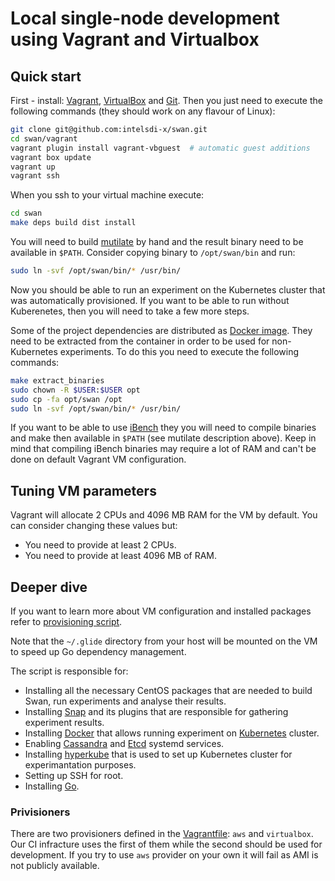 <!--
 Copyright (c) 2017 Intel Corporation

 Licensed under the Apache License, Version 2.0 (the "License");
 you may not use this file except in compliance with the License.
 You may obtain a copy of the License at

      http://www.apache.org/licenses/LICENSE-2.0

 Unless required by applicable law or agreed to in writing, software
 distributed under the License is distributed on an "AS IS" BASIS,
 WITHOUT WARRANTIES OR CONDITIONS OF ANY KIND, either express or implied.
 See the License for the specific language governing permissions and
 limitations under the License.
-->

# Local single-node development using Vagrant and Virtualbox

## Quick start

First - install: [Vagrant](https://www.vagrantup.com/docs/installation/), [VirtualBox](https://www.virtualbox.org/wiki/Downloads) and [Git](https://git-scm.com/book/en/v2/Getting-Started-Installing-Git). Then you just need to execute the following commands (they should work on any flavour of Linux):

```sh
git clone git@github.com:intelsdi-x/swan.git
cd swan/vagrant
vagrant plugin install vagrant-vbguest  # automatic guest additions
vagrant box update
vagrant up
vagrant ssh
```

When you ssh to your virtual machine execute:

```sh
cd swan
make deps build dist install
```

You will need to build [mutilate](https://github.com/leverich/mutilate) by hand and the result binary need to be available in `$PATH`. Consider copying binary to `/opt/swan/bin` and run:
```sh
sudo ln -svf /opt/swan/bin/* /usr/bin/
```

Now you should be able to run an experiment on the Kubernetes cluster that was automatically provisioned. If you want to be able to run without Kuberenetes, then you will need to take a few more steps.

Some of the project dependencies are distributed as [Docker image](https://hub.docker.com/r/intelsdi/swan/). They need to be extracted from the container in order to be used for non-Kubernetes experiments. To do this you need to execute the following commands:

```sh
make extract_binaries
sudo chown -R $USER:$USER opt 
sudo cp -fa opt/swan /opt
sudo ln -svf /opt/swan/bin/* /usr/bin/
```

If you want to be able to use [iBench](https://github.com/stanford-mast/iBench) they you will need to compile binaries and make then available in `$PATH` (see mutilate description above). Keep in mind that compiling iBench binaries may require a lot of RAM and can't be done on default Vagrant VM configuration.

## Tuning VM parameters

Vagrant will allocate 2 CPUs and 4096 MB RAM for the VM by default. You can consider changing these values but:
* You need to provide at least 2 CPUs.
* You need to provide at least 4096 MB of RAM.

## Deeper dive

If you want to learn more about VM configuration and installed packages refer to [provisioning script](provision.sh).

Note that the `~/.glide` directory from your host will be mounted on the VM to speed up Go dependency management.

The script is responsible for:
* Installing all the necessary CentOS packages that are needed to build Swan, run experiments and analyse their results.
* Installing [Snap](http://snap-telemetry.io/) and its plugins that are responsible for gathering experiment results.
* Installing [Docker](https://www.docker.com/) that allows running experiment on [Kubernetes](https://kubernetes.io) cluster.
* Enabling [Cassandra](http://cassandra.apache.org/) and [Etcd](https://coreos.com/etcd) systemd services.
* Installing [hyperkube](https://github.com/kubernetes/kubernetes/tree/master/cluster/images/hyperkube) that is used to set up Kubernetes cluster for experimantation purposes.
* Setting up SSH for root.
* Installing [Go](https://golang.org/).

### Privisioners

There are two provisioners defined in the [Vagrantfile](Vagrantfile): `aws` and `virtualbox`. Our CI infracture uses the first of them while the second should be used for development. If you try to use `aws` provider on your own it will fail as AMI is not publicly available.
